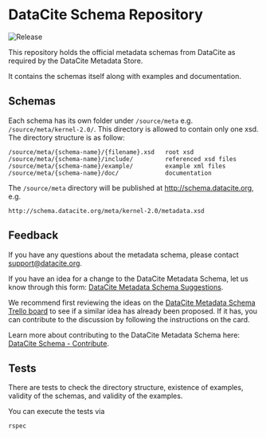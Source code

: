 # DataCite Schema Repository

![Release](https://github.com/datacite/schema/workflows/Release/badge.svg)

This repository holds the official metadata schemas from DataCite as required
by the DataCite Metadata Store.

It contains the schemas itself along with examples and documentation.

## Schemas

Each schema has its own folder under `/source/meta`
e.g. `/source/meta/kernel-2.0/`. This directory is allowed to contain
only one xsd. The directory structure is as follow:

    /source/meta/{schema-name}/{filename}.xsd   root xsd
    /source/meta/{schema-name}/include/         referenced xsd files
    /source/meta/{schema-name}/example/         example xml files
    /source/meta/{schema-name}/doc/             documentation

The `/source/meta` directory will be published at http://schema.datacite.org, e.g.

    http://schema.datacite.org/meta/kernel-2.0/metadata.xsd

## Feedback

If you have any questions about the metadata schema, please contact support@datacite.org.

If you have an idea for a change to the DataCite Metadata Schema, let us know through this form: [DataCite Metadata Schema Suggestions](https://forms.gle/jeLP7AnzW5RGvuz58).

We recommend first reviewing the ideas on the [DataCite Metadata Schema Trello board](https://trello.com/b/mDWDeh20/datacite-metadata-schema) to see if a similar idea has already been proposed. If it has, you can contribute to the discussion by following the instructions on the card.

Learn more about contributing to the DataCite Metadata Schema here: [DataCite Schema - Contribute](https://schema.datacite.org/contribute.html).

## Tests

There are tests to check the directory structure, existence of examples,
validity of the schemas, and validity of the examples.

You can execute the tests via

```shell
rspec
```
